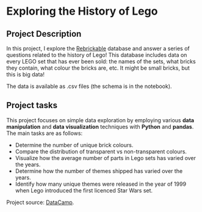 # Exploring the History of Lego

## Project Description

In this project, I explore the [Rebrickable](https://rebrickable.com/downloads/) database and answer a series of questions related to the history of Lego! This database includes data on every LEGO set that has ever been sold: the names of the sets, what bricks they contain, what colour the bricks are, etc. It might be small bricks, but this is big data!

The data is available as .csv files (the schema is in the notebook).

## Project tasks

This project focuses on simple data exploration by employing various **data manipulation** and **data visualization** techniques with **Python** and **pandas**. The main tasks are as follows:

- Determine the number of unique brick colours.
- Compare the distribution of transparent vs non-transparent colours.
- Visualize how the average number of parts in Lego sets has varied over the years.
- Determine how the number of themes shipped has varied over the years.
- Identify how many unique themes were released in the year of 1999 when Lego introduced the first licenced Star Wars set.

Project source: [DataCamp](https://www.datacamp.com/).
